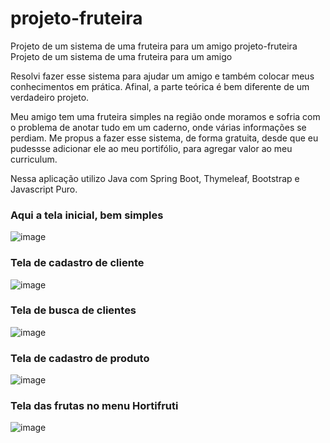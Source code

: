 # projeto-fruteira
Projeto de um sistema de uma fruteira para um amigo
 projeto-fruteira
Projeto de um sistema de uma fruteira para um amigo

Resolvi fazer esse sistema para ajudar um amigo e também colocar meus conhecimentos em prática. Afinal, a parte teórica é bem diferente de um verdadeiro projeto.

Meu amigo tem uma fruteira simples na região onde moramos e sofria com o problema de anotar tudo em um caderno, onde várias informações se perdiam. Me propus a fazer esse sistema, de forma gratuita, desde que eu pudessse adicionar ele ao meu portifólio, para agregar valor ao meu curriculum.

Nessa aplicação utilizo Java com Spring Boot, Thymeleaf, Bootstrap e Javascript Puro.

<h3>Aqui a tela inicial, bem simples</h3>

![image](https://user-images.githubusercontent.com/67768667/91517581-6b522100-e8c4-11ea-9082-39d6571f4732.png)

<h3>Tela de cadastro de cliente</h3>

![image](https://user-images.githubusercontent.com/67768667/91515201-fd572b00-e8be-11ea-9a34-2e13f376fac2.png)

<h3>Tela de busca de clientes</h3>

![image](https://user-images.githubusercontent.com/67768667/91515365-650d7600-e8bf-11ea-9d05-62f88f3c14f2.png)

<h3>Tela de cadastro de produto</h3>

![image](https://user-images.githubusercontent.com/67768667/91515517-bd447800-e8bf-11ea-90b1-7bcb589146e4.png)

<h3>Tela das frutas no menu Hortifruti</h3

![image](https://user-images.githubusercontent.com/67768667/91515630-f977d880-e8bf-11ea-9d83-947e3337d6bc.png)
